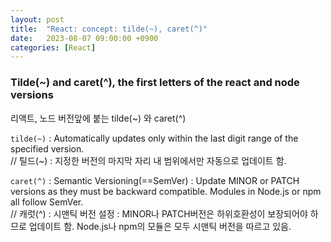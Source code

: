 ```yaml
---
layout: post
title:  "React: concept: tilde(~), caret(^)"
date:   2023-08-07 09:00:00 +0900
categories: [React]
---
```


### Tilde(~) and caret(^), the first letters of the react and node versions   
리액트, 노드 버전앞에 붙는 tilde(~) 와 caret(^)   

`tilde(~)` : Automatically updates only within the last digit range of the specified version.   
// 틸드(~) : 지정한 버전의 마지막 자리 내 범위에서만 자동으로 업데이트 함.   
   
`caret(^)` : Semantic Versioning(==SemVer) : Update MINOR or PATCH versions as they must be backward compatible. Modules in Node.js or npm all follow SemVer.   
// 캐럿(^) : 시맨틱 버전 설정 : MINOR나 PATCH버전은 하위호환성이 보장되어야 하므로 업데이트 함. Node.js나 npm의 모듈은 모두 시맨틱 버전을 따르고 있음.   
